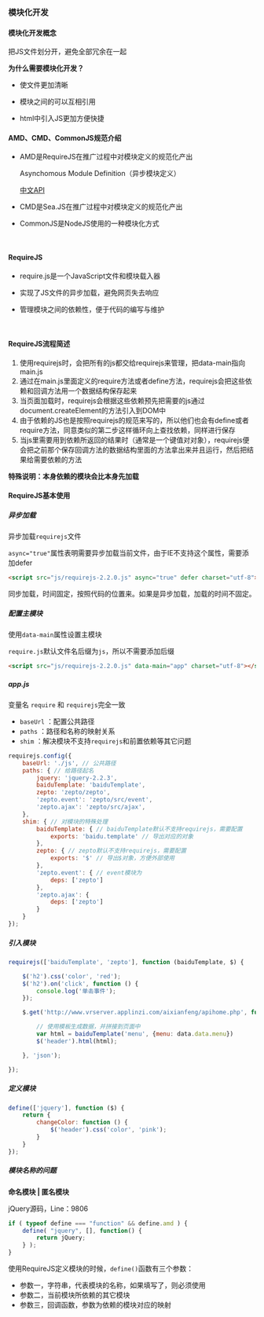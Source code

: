 ### 模块化开发



#### 模块化开发概念

把JS文件划分开，避免全部冗余在一起

**为什么需要模块化开发？**

- 使文件更加清晰


- 模块之间的可以互相引用


- html中引入JS更加方便快捷





#### AMD、CMD、CommonJS规范介绍

- AMD是RequireJS在推广过程中对模块定义的规范化产出

  Asynchomous Module Definition（异步模块定义）

  [中文API](https://github.com/amdjs/amdjs-api/wiki/AMD-(%E4%B8%AD%E6%96%87%E7%89%88))

- CMD是Sea.JS在推广过程中对模块定义的规范化产出

- CommonJS是NodeJS使用的一种模块化方式

  ​

#### RequireJS

- require.js是一个JavaScript文件和模块载入器

- 实现了JS文件的异步加载，避免网页失去响应

- 管理模块之间的依赖性，便于代码的编写与维护

  ​

#### RequireJS流程简述

1. 使用requirejs时，会把所有的js都交给requirejs来管理，把data-main指向main.js
2. 通过在main.js里面定义的require方法或者define方法，requirejs会把这些依赖和回调方法用一个数据结构保存起来
3. 当页面加载时，requirejs会根据这些依赖预先把需要的js通过document.createElement的方法引入到DOM中
4. 由于依赖的JS也是按照requirejs的规范来写的，所以他们也会有define或者require方法，同意类似的第二步这样循环向上查找依赖，同样进行保存
5. 当js里需要用到依赖所返回的结果时（通常是一个键值对对象），requirejs便会把之前那个保存回调方法的数据结构里面的方法拿出来并且运行，然后把结果给需要依赖的方法

**特殊说明：本身依赖的模块会比本身先加载**



#### RequireJS基本使用

##### 异步加载

异步加载`requirejs`文件

`async="true"`属性表明需要异步加载当前文件，由于IE不支持这个属性，需要添加defer

```html
<script src="js/requirejs-2.2.0.js" async="true" defer charset="utf-8"></script>
```

同步加载，时间固定，按照代码的位置来。如果是异步加载，加载的时间不固定。

##### 配置主模块

使用`data-main`属性设置主模块

`require.js`默认文件名后缀为`js`，所以不需要添加后缀

```html
<script src="js/requirejs-2.2.0.js" data-main="app" charset="utf-8"></script>
```

##### app.js

变量名 `require` 和 `requirejs`完全一致

- `baseUrl` ：配置公共路径
- `paths` ：路径和名称的映射关系
- `shim` ：解决模块不支持`requirejs`和前置依赖等其它问题

```javascript
requirejs.config({
    baseUrl: './js', // 公共路径
    paths: { // 给路径起名
        jquery: 'jquery-2.2.3',
        baiduTemplate: 'baiduTemplate',
        zepto: 'zepto/zepto',
        'zepto.event': 'zepto/src/event',
        'zepto.ajax': 'zepto/src/ajax',
    },
    shim: { // 对模块的特殊处理
        baiduTemplate: { // baiduTemplate默认不支持requirejs，需要配置
            exports: 'baidu.template' // 导出对应的对象
        },
        zepto: { // zepto默认不支持requirejs，需要配置
            exports: '$' // 导出$对象，方便外部使用
        },
        'zepto.event': { // event模块为
            deps: ['zepto']
        },
        'zepto.ajax': {
            deps: ['zepto']
        }
    }
});
```

##### 引入模块

```javascript
requirejs(['baiduTemplate', 'zepto'], function (baiduTemplate, $) {

    $('h2').css('color', 'red');
    $('h2').on('click', function () {
        console.log('单击事件');
    });

    $.get('http://www.vrserver.applinzi.com/aixianfeng/apihome.php', function (data) {

        // 使用模板生成数据，并拼接到页面中
        var html = baiduTemplate('menu', {menu: data.data.menu})
        $('header').html(html);

    }, 'json');

});
```

##### 定义模块

```javascript
define(['jquery'], function ($) {
    return {
        changeColor: function () {
            $('header').css('color', 'pink');
        }
    }
});
```

##### 模块名称的问题

**命名模块 | 匿名模块**

jQuery源码，Line：9806

```javascript
if ( typeof define === "function" && define.amd ) {
	define( "jquery", [], function() {
		return jQuery;
	} );
}
```

使用RequireJS定义模块的时候，`define()`函数有三个参数：

- 参数一，字符串，代表模块的名称，如果填写了，则必须使用
- 参数二，当前模块所依赖的其它模块
- 参数三，回调函数，参数为依赖的模块对应的映射